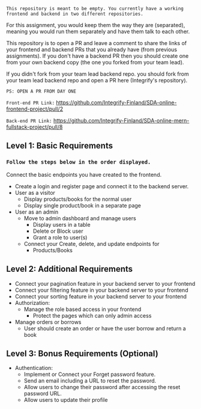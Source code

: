 `This repository is meant to be empty. You currently have a working frontend and backend in two different repositories.`

For this assignment, you would keep them the way they are (separated), meaning you would run them separately and have them talk to each other.

This repository is to open a PR and leave a comment to share the links of your frontend and backend PRs that you already have (from previous assignments).
If you don't have a backend PR then you should create one from your own backend copy (the one you forked from your team lead).

If you didn't fork from your team lead backend repo. you should fork from your team lead backend repo and open a PR here (Integrify's repository).

`PS: OPEN A PR FROM DAY ONE`

`Front-end PR Link:` https://github.com/Integrify-Finland/SDA-online-frontend-project/pull/2

`Back-end PR Link:` https://github.com/Integrify-Finland/SDA-online-mern-fullstack-project/pull/8

## Level 1: Basic Requirements
### `Follow the steps below in the order displayed.`
Connect the basic endpoints you have created to the frontend. 
- Create a login and register page and connect it to the backend server.
- User as a visitor
  - Display products/books for the normal user
  - Display single product/book in a separate page
- User as an admin
  - Move to admin dashboard and manage users
    - Display users in a table
    - Delete or Block user
    - Grant a role to user(s)
  - Connect your Create, delete, and update endpoints for
    - Products/Books


## Level 2: Additional Requirements
- Connect your pagination feature in your backend server to your frontend
- Connect your filtering feature in your backend server to your frontend
- Connect your sorting feature in your backend server to your frontend
- Authorization:
  - Manage the role based access in your frontend
    - Protect the pages which can only admin access
- Manage orders or borrows
  - User should create an order or have the user borrow and return a book


## Level 3: Bonus Requirements (Optional)
- Authentication:
  - Implement or Connect your Forget password feature.
  - Send an email including a URL to reset the password.
  - Allow users to change their password after accessing the reset password URL.
  - Allow users to update their profile
